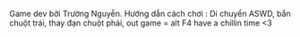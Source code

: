 Game dev bởi Trường Nguyễn.
Hướng dẫn cách chơi : 
Di chuyển ASWD, bắn chuột trái, thay đạn chuột phải, out game = alt F4
have a chillin time <3
